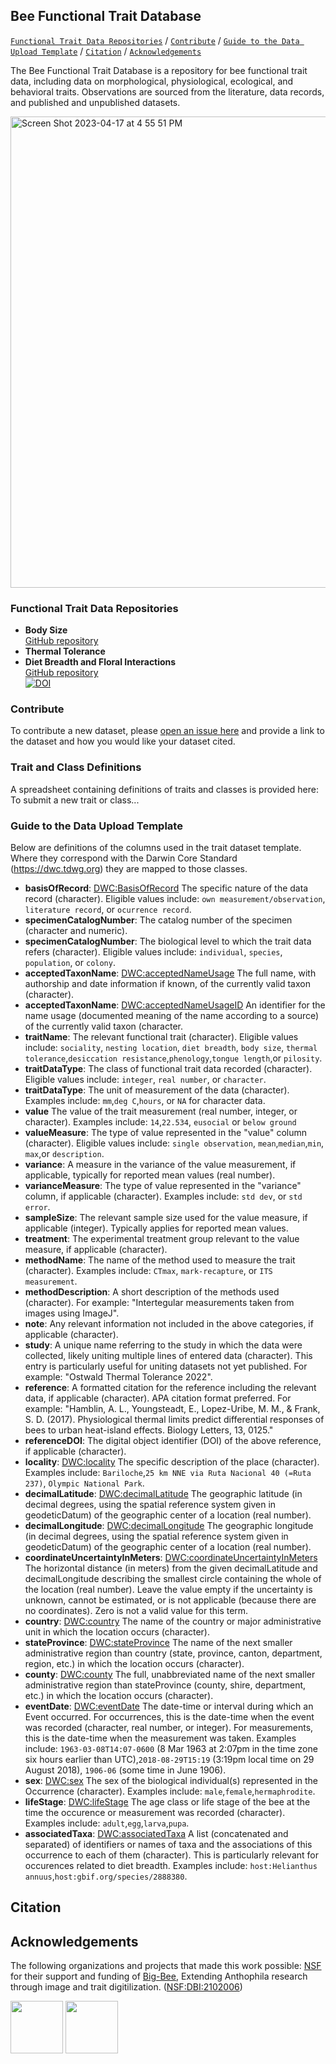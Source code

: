 ## Bee Functional Trait Database

[```Functional Trait Data Repositories```](#functional-traits) / [```Contribute```](#contribute) / [```Guide to the Data Upload Template```](#data-definitions) / [```Citation```](#citation) / [```Acknowledgements```](#acknowledgements)

The Bee Functional Trait Database is a repository for bee functional trait data, including data on morphological, physiological, ecological, and behavioral traits. Observations are sourced from the literature, data records, and published and unpublished datasets.

<img width="754" alt="Screen Shot 2023-04-17 at 4 55 51 PM" src="https://user-images.githubusercontent.com/1044474/232635175-71fa8f45-d979-439b-91eb-45546d85308c.png">



### Functional Trait Data Repositories

* **Body Size**
<br/>[GitHub repository](https://github.com/Big-Bee-Network/bee-body-size)
* **Thermal Tolerance**
* **Diet Breadth and Floral Interactions**
<br/>[GitHub repository](https://github.com/Big-Bee-Network/global-bee-interaction-data)<br/>[![DOI](https://zenodo.org/badge/DOI/10.5281/zenodo.6564718.svg)](https://doi.org/10.5281/zenodo.6564718)

### Contribute

To contribute a new dataset, please [open an issue here](https://github.com/Big-Bee-Network/bee-functional-trait-database/issues/new) and provide a link to the dataset and how you would like your dataset cited.

### Trait and Class Definitions

A spreadsheet containing definitions of traits and classes is provided here:
To submit a new trait or class...

### Guide to the Data Upload Template

Below are definitions of the columns used in the trait dataset template. Where they correspond with the Darwin Core Standard (https://dwc.tdwg.org) they are mapped to those classes. 
  * **basisOfRecord**: [DWC:BasisOfRecord](http://rs.tdwg.org/dwc/terms/basisOfRecord) The specific nature of the data record (character). Eligible values include: ```own measurement/observation```, ```literature record```, or ```ocurrence record```.
  * **specimenCatalogNumber**: The catalog number of the specimen (character and numeric).
  * **specimenCatalogNumber**: The biological level to which the trait data refers (character). Eligible values include: ```individual```, ```species```, ```population```, or ```colony```.
  * **acceptedTaxonName**: [DWC:acceptedNameUsage](http://rs.tdwg.org/dwc/terms/acceptedNameUsage) The full name, with authorship and date information if known, of the currently valid taxon (character).
  * **acceptedTaxonName**: [DWC:acceptedNameUsageID](http://rs.tdwg.org/dwc/terms/acceptedNameUsageID) An identifier for the name usage (documented meaning of the name according to a source) of the currently valid taxon (character.
  * **traitName**: The relevant functional trait (character). Eligible values include: ```sociality```, ```nesting location```, ```diet breadth```, ```body size```, ```thermal tolerance```,```desiccation resistance```,```phenology```,```tongue length```,or ```pilosity```.
  * **traitDataType**: The class of functional trait data recorded (character). Eligible values include: ```integer```, ```real number```, or ```character```.
  * **traitDataType**: The unit of measurement of the data (character). Examples include: ```mm```,```deg C```,```hours```, or ```NA``` for character data.
  * **value** The value of the trait measurement (real number, integer, or character). Examples include: ```14```,```22.534```, ```eusocial``` or ```below ground```
  * **valueMeasure**: The type of value represented in the "value" column (character). Eligible values include: ```single observation```, ```mean```,```median```,```min```, ```max```,or ```description```.
  * **variance**: A measure in the variance of the value measurement, if applicable, typically for reported mean values (real number). 
  * **varianceMeasure**: The type of value represented in the "variance" column, if applicable (character).  Examples include: ```std dev```, or ```std error```.
  * **sampleSize**: The relevant sample size used for the value measure, if applicable (integer). Typically applies for reported mean values.
  * **treatment**: The experimental treatment group relevant to the value measure, if applicable (character).
  * **methodName**: The name of the method used to measure the trait (character). Examples include: ```CTmax```, ```mark-recapture```, or ```ITS measurement```.
  * **methodDescription**: A short description of the methods used (character). For example: "Intertegular measurements taken from images using ImageJ".
  * **note**: Any relevant information not included in the above categories, if applicable (character).
  * **study**: A unique name referring to the study in which the data were collected, likely uniting multiple lines of entered data (character). This entry is particularly useful for uniting datasets not yet published. For example: "Ostwald Thermal Tolerance 2022".
  * **reference**: A formatted citation for the reference including the relevant data, if applicable (character). APA citation format preferred. For example: "Hamblin, A. L., Youngsteadt, E., Lopez-Uribe, M. M., & Frank, S. D. (2017). Physiological thermal limits predict differential responses of bees to urban heat-island effects. Biology Letters, 13, 0125."
  * **referenceDOI**: The digital object identifier (DOI) of the above reference, if applicable (character).
  * **locality**: [DWC:locality](http://rs.tdwg.org/dwc/terms/locality) The specific description of the place (character). Examples include: ```Bariloche```,```25 km NNE via Ruta Nacional 40 (=Ruta 237)```, ```Olympic National Park```.
  * **decimalLatitude**: [DWC:decimalLatitude](http://rs.tdwg.org/dwc/terms/decimalLatitude) The geographic latitude (in decimal degrees, using the spatial reference system given in geodeticDatum) of the geographic center of a location (real number).
  * **decimalLongitude**: [DWC:decimalLongitude](http://rs.tdwg.org/dwc/terms/coordinateUncertaintyInMeters) The geographic longitude (in decimal degrees, using the spatial reference system given in geodeticDatum) of the geographic center of a location (real number).
  * **coordinateUncertaintyInMeters**: [DWC:coordinateUncertaintyInMeters](http://rs.tdwg.org/dwc/terms/decimalLongitude) The horizontal distance (in meters) from the given decimalLatitude and decimalLongitude describing the smallest circle containing the whole of the location (real number). Leave the value empty if the uncertainty is unknown, cannot be estimated, or is not applicable (because there are no coordinates). Zero is not a valid value for this term.
  * **country**: [DWC:country](http://rs.tdwg.org/dwc/terms/country) The name of the country or major administrative unit in which the location occurs (character).
  * **stateProvince**: [DWC:stateProvince](http://rs.tdwg.org/dwc/terms/stateProvince) The name of the next smaller administrative region than country (state, province, canton, department, region, etc.) in which the location occurs (character).
  * **county**: [DWC:county](http://rs.tdwg.org/dwc/terms/county) The full, unabbreviated name of the next smaller administrative region than stateProvince (county, shire, department, etc.) in which the location occurs (character).
  * **eventDate**: [DWC:eventDate](http://rs.tdwg.org/dwc/terms/eventDate) The date-time or interval during which an Event occurred. For occurrences, this is the date-time when the event was recorded (character, real number, or integer). For measurements, this is the date-time when the measurement was taken. Examples include: ```1963-03-08T14:07-0600``` (8 Mar 1963 at 2:07pm in the time zone six hours earlier than UTC),```2018-08-29T15:19``` (3:19pm local time on 29 August 2018), ```1906-06``` (some time in June 1906).
  * **sex**: [DWC:sex](http://rs.tdwg.org/dwc/terms/sex) The sex of the biological individual(s) represented in the Occurrence (character). Examples include: ```male```,```female```,```hermaphrodite```.
  * **lifeStage**: [DWC:lifeStage](http://rs.tdwg.org/dwc/terms/lifeStage) The age class or life stage of the bee at the time the occurence or measurement was recorded (character). Examples include: ```adult```,```egg```,```larva```,```pupa```.
  * **associatedTaxa**: [DWC:associatedTaxa](http://rs.tdwg.org/dwc/terms/associatedTaxa) A list (concatenated and separated) of identifiers or names of taxa and the associations of this occurrence to each of them (character). This is particularly relevant for occurences related to diet breadth. Examples include: ```host:Helianthus annuus```,```host:gbif.org/species/2888380```.

## Citation
  
## Acknowledgements
The following organizations and projects that made this work possible:
[NSF](https://nsf.gov) for their support and funding of [Big-Bee](https://www.idigbio.org/wiki/index.php?title=TCN:_Extending_Anthophila_research_through_image_and_trait_digitization_(Big-Bee)&mobileaction=toggle_view_desktop), Extending Anthophila research through image and trait digitilization. ([NSF:DBI:2102006](https://www.nsf.gov/awardsearch/showAward?AWD_ID=2102006&HistoricalAwards=false))

<a href="https://www.idigbio.org/wiki/index.php?title=TCN:_Extending_Anthophila_research_through_image_and_trait_digitization_(Big-Bee)&mobileaction=toggle_view_desktop"><img src="https://www.idigbio.org/wiki/images/8/84/Big-Bee-logo-2022.png" class="inline-image" style="height: 6em;"></a>
<a href="https://nsf.gov"><img src="https://big-bee.ccber.ucsb.edu/images/NSF_4-Color_bitmap_Logo-small.png" class="inline-image" style="height: 6em;"></a> 
